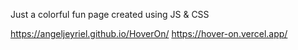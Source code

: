 Just a colorful fun page created using JS & CSS

https://angeljeyriel.github.io/HoverOn/
https://hover-on.vercel.app/
